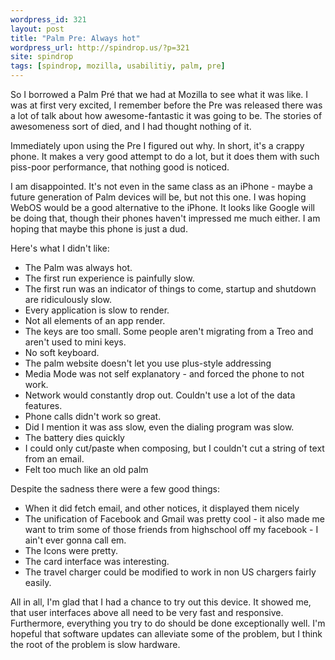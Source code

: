 ```yaml
---
wordpress_id: 321
layout: post
title: "Palm Pre: Always hot"
wordpress_url: http://spindrop.us/?p=321
site: spindrop
tags: [spindrop, mozilla, usabilitiy, palm, pre]
---
```

So I borrowed a Palm Pré that we had at Mozilla to see what it was like.  I was at first very excited, I remember before the Pre was released there was a lot of talk about how awesome-fantastic it was going to be.  The stories of awesomeness sort of died, and I had thought nothing of it.

Immediately upon using the Pre I figured out why.  In short, it's a crappy phone.  It makes a very good attempt to do a lot, but it does them with such piss-poor performance, that nothing good is noticed.  

I am disappointed.  It's not even in the same class as an iPhone - maybe a future generation of Palm devices will be, but not this one.  I was hoping WebOS would be a good alternative to the iPhone.  It looks like Google will be doing that, though their phones haven't impressed me much either.  I am hoping that maybe this phone is just a dud.

Here's what I didn't like:
* The Palm was always hot.
* The first run experience is painfully slow.
* The first run was an indicator of things to come, startup and shutdown are ridiculously slow.
* Every application is slow to render.
* Not all elements of an app render.
* The keys are too small.  Some people aren't migrating from a Treo and aren't used to mini keys.
* No soft keyboard.
* The palm website doesn't let you use plus-style addressing
* Media Mode was not self explanatory - and forced the phone to not work.
* Network would constantly drop out.  Couldn't use a lot of the data features.
* Phone calls didn't work so great.
* Did I mention it was ass slow, even the dialing program was slow.
* The battery dies quickly
* I could only cut/paste when composing, but I couldn't cut a string of text from an email.
* Felt too much like an old palm

Despite the sadness there were a few good things:

* When it did fetch email, and other notices, it displayed them nicely
* The unification of Facebook and Gmail was pretty cool - it also made me want to trim some of those friends from highschool off my facebook - I ain't ever gonna call em.
* The Icons were pretty.
* The card interface was interesting.
* The travel charger could be modified to work in non US chargers fairly easily.

All in all, I'm glad that I had a chance to try out this device.  It showed me, that user interfaces above all need to be very fast and responsive.  Furthermore, everything you try to do should be done exceptionally well.  I'm hopeful that software updates can alleviate some of the problem, but I think the root of the problem is slow hardware.
